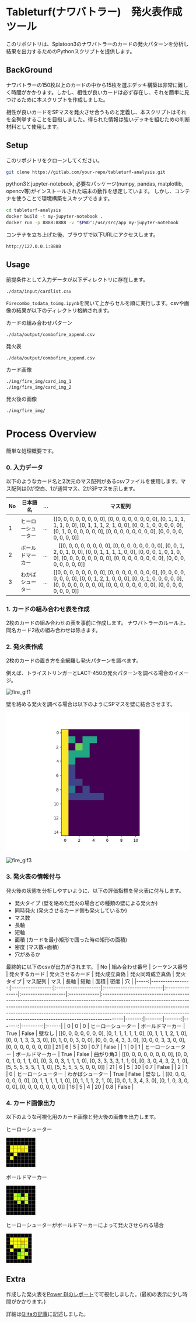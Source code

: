 # Tableturf(ナワバトラー)　発火表作成ツール

このリポジトリは、Splatoon3のナワバトラーのカードの発火パターンを分析し結果を出力するためのPythonスクリプトを提供します。

## BackGround

ナワバトラーの150枚以上のカードの中から15枚を選ぶデッキ構築は非常に難しく時間がかかります。しかし、相性が良いカードは必ず存在し、それを簡単に見つけるために本スクリプトを作成しました。

相性が良いカードをSPマスを発火させ合うものと定義し、本スクリプトはそれを全列挙することを目指しました。得られた情報は強いデッキを組むための判断材料として使用します。



## Setup

このリポジトリをクローンしてください。

```bash
git clone https://gitlab.com/your-repo/tableturf-analysis.git
```

python3とjupyter-notebook, 必要なパッケージ(numpy, pandas, matplotlib, opencv等)がインストールされた端末の動作を想定しています。
しかし、コンテナを使うことで環境構築をスキップできます。

```bash
cd tableturf-analysis
docker build -t my-jupyter-notebook .
docker run -p 8888:8888 -v "$PWD":/usr/src/app my-jupyter-notebook
```
コンテナを立ち上げた後、ブラウザで以下URLにアクセスします。

```bash
http://127.0.0.1:8888
```

## Usage

前提条件として入力データが以下ディレクトリに存在します。

```
./data/input/cardlist.csv
```

`Firecombo_todata_toimg.ipynb`を開いて上からセルを順に実行します。csvや画像の結果が以下のディレクトリ格納されます。


カードの組み合わせパターン
```
./data/output/combofire_append.csv
```
発火表
```
./data/output/combofire_append.csv
```
カード画像
```
./img/fire_img/card_img_1
./img/fire_img/card_img_2
```
発火後の画像
```
./img/fire_img/
```

# Process Overview
簡単な処理概要です。


### 0. 入力データ

以下のようなカード名と2次元のマス配列があるcsvファイルを使用します。マス配列は0が空白、1が通常マス、2がSPマスを示します。

| No | 日本語名 | … | マス配列 |
| ------- | ------- | ------- | ------- |
| 1  | ヒーローシューター  | …  | [[0, 0, 0, 0, 0, 0, 0, 0], [0, 0, 0, 0, 0, 0, 0, 0], [0, 1, 1, 1, 1, 1, 0, 0], [0, 1, 1, 1, 2, 1, 0, 0], [0, 0, 1, 0, 0, 0, 0, 0], [0, 1, 0, 0, 0, 0, 0, 0], [0, 0, 0, 0, 0, 0, 0, 0], [0, 0, 0, 0, 0, 0, 0, 0]]|
| 2  | ボールドマーカー  | …  |　[[0, 0, 0, 0, 0, 0, 0, 0], [0, 0, 0, 0, 0, 0, 0, 0], [0, 0, 1, 2, 0, 1, 0, 0], [0, 0, 1, 1, 1, 1, 0, 0], [0, 0, 0, 1, 0, 1, 0, 0], [0, 0, 0, 0, 0, 0, 0, 0], [0, 0, 0, 0, 0, 0, 0, 0], [0, 0, 0, 0, 0, 0, 0, 0]] |
| 3  | わかばシューター  | …  | [[0, 0, 0, 0, 0, 0, 0, 0], [0, 0, 0, 0, 0, 0, 0, 0], [0, 0, 0, 0, 0, 0, 0, 0], [0, 0, 1, 2, 1, 0, 0, 0], [0, 0, 1, 0, 0, 0, 0, 0], [0, 0, 0, 0, 0, 0, 0, 0], [0, 0, 0, 0, 0, 0, 0, 0], [0, 0, 0, 0, 0, 0, 0, 0]] |


### 1. カードの組み合わせ表を作成

2枚のカードの組み合わせの表を事前に作成します。
ナワバトラーのルール上、同名カード2枚の組み合わせは除きます。

### 2. 発火表作成

2枚のカードの置き方を全網羅し発火パターンを調べます。


例えば、トライストリンガーとLACT-450の発火パターンを調べる場合のイメージ。

![fire_gif1](./etc/fire1.gif)

壁を絡める発火を調べる場合は以下のようにSPマスを壁に結合させます。


![fire_gif2](./etc/fire2.gif)

![fire_gif3](./etc/fire3.gif)



### 3. 発火表の情報付与

発火後の状態を分析しやすいように、以下の評価指標を発火表に付与します。

- 発火タイプ (壁を絡めた発火の場合どの種類の壁による発火か)
- 同時発火 (発火させるカード側も発火しているか)
- マス数
- 長軸
- 短軸
- 面積 (カードを最小矩形で囲った時の矩形の面積)
- 密度 (マス数÷面積)
- 穴があるか

最終的に以下のcsvが出力がされます。
|   No |   組み合わせ番号 |   シーケンス番号 | 発火するカード     | 発火させるカード         | 発火成立真偽   | 発火同時成立真偽   | 発火タイプ   | マス配列                                                                                                                                                                                                                                                                                                                         |   マス |   長軸 |   短軸 |   面積 |     密度 | 穴    |
|-----:|-----------------:|-----------------:|:-------------------|:-------------------------|:---------------|:-------------------|:-------------|:---------------------------------------------------------------------------------------------------------------------------------------------------------------------------------------------------------------------------------------------------------------------------------------------------------------------------------|-------:|-------:|-------:|-------:|---------:|:------|
|    0 |                0 |                0 | ヒーローシューター | ボールドマーカー         | True           | False              | 壁なし       | [[0, 0, 0, 0, 0, 0, 0], [0, 1, 1, 1, 1, 1, 0], [0, 1, 1, 1, 2, 1, 0], [0, 0, 1, 3, 3, 3, 0], [0, 1, 0, 0, 3, 0, 0], [0, 0, 0, 4, 3, 3, 0], [0, 0, 0, 3, 3, 0, 0], [0, 0, 0, 0, 0, 0, 0]]                                                                                                                                         |     21 |      6 |      5 |     30 | 0.7      | False |
|    1 |                0 |                1 | ヒーローシューター | ボールドマーカー         | True           | False              | 曲がり角3    | [[0, 0, 0, 0, 0, 0, 0, 0], [0, 0, 0, 1, 0, 1, 1, 0], [0, 3, 0, 3, 1, 1, 1, 0], [0, 3, 3, 3, 3, 1, 1, 0], [0, 3, 0, 4, 3, 2, 1, 0], [5, 5, 5, 5, 5, 1, 1, 0], [5, 5, 5, 5, 5, 0, 0, 0]]                                                                                                                                           |     21 |      6 |      5 |     30 | 0.7      | False |
|    2 |                1 |                0 | ヒーローシューター | わかばシューター         | True           | False              | 壁なし       | [[0, 0, 0, 0, 0, 0, 0], [0, 1, 1, 1, 1, 1, 0], [0, 1, 1, 1, 2, 1, 0], [0, 0, 1, 3, 4, 3, 0], [0, 1, 0, 3, 0, 0, 0], [0, 0, 0, 0, 0, 0, 0]]                                                                                                                                                                                       |     16 |      5 |      4 |     20 | 0.8      | False |


### 4. カード画像出力

以下のような可視化用のカード画像と発火後の画像を出力します。

ヒーローシューター

![card1](./etc/1.jpg)

ボールドマーカー

![card2](./etc/2.jpg)

ヒーローシューターがボールドマーカーによって発火させられる場合

![card3](./etc/0_0.jpg)


## Extra


作成した発火表を[Power BIのレポート](https://app.powerbi.com/view?r=eyJrIjoiYjQyY2FiMmQtNzRiMy00Mjg5LTg3ZWMtZTM4N2E3Njg2Njc4IiwidCI6IjdhNWU4NmVhLTY4NDItNGVhMy04YTdlLWViMGZhOWY4ZTMzYSJ9)で可視化しました。(最初の表示に少し時間がかかります。)


詳細は[Qiitaの記事](https://qiita.com/gigi/items/5099700c7af50c4b6350)に記述しました。
